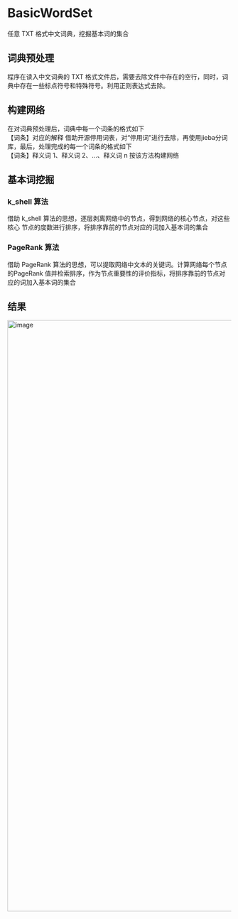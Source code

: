 # BasicWordSet
任意 TXT 格式中文词典，挖掘基本词的集合
## 词典预处理
程序在读入中文词典的 TXT 格式文件后，需要去除文件中存在的空行，同时，词典中存在一些标点符号和特殊符号。利用正则表达式去除。
## 构建网络
在对词典预处理后，词典中每一个词条的格式如下  
【词条】对应的解释
借助开源停用词表，对“停用词”进行去除，再使用jieba分词库，最后，处理完成的每一个词条的格式如下  
【词条】释义词 1、释义词 2、...、释义词 n 按该方法构建网络
## 基本词挖掘
### k_shell 算法
借助 k_shell 算法的思想，逐层剥离网络中的节点，得到网络的核心节点，对这些核心 节点的度数进行排序，将排序靠前的节点对应的词加入基本词的集合
### PageRank 算法
借助 PageRank 算法的思想，可以提取网络中文本的关键词。计算网络每个节点的PageRank 值并检索排序，作为节点重要性的评价指标，将排序靠前的节点对应的词加入基本词的集合
## 结果
<img width="1332" alt="image" src="https://user-images.githubusercontent.com/79080003/150132264-31bee445-09f4-4980-b8b2-c6589689bc5e.png">

